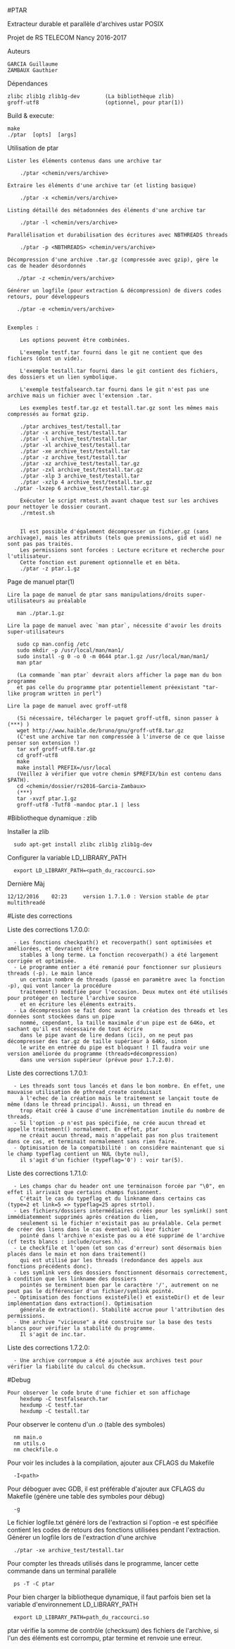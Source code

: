 #PTAR

Extracteur durable et parallèle d'archives ustar POSIX

Projet de RS TELECOM Nancy 2016-2017

Auteurs

    GARCIA Guillaume
    ZAMBAUX Gauthier

Dépendances

    zlibc zlib1g zlib1g-dev        (La bibliothèque zlib)
    groff-utf8                     (optionnel, pour ptar(1))

Build & execute:

    make
    ./ptar  [opts]  [args]

Utilisation de ptar

	Lister les éléments contenus dans une archive tar

	    ./ptar <chemin/vers/archive>

	Extraire les éléments d'une archive tar (et listing basique)

	    ./ptar -x <chemin/vers/archive>

	Listing détaillé des métadonnées des éléments d'une archive tar

	    ./ptar -l <chemin/vers/archive>

	Parallélisation et durabilisation des écritures avec NBTHREADS threads

	    ./ptar -p <NBTHREADS> <chemin/vers/archive>

	Décompression d'une archive .tar.gz (compressée avec gzip), gère le cas de header désordonnés

	   ./ptar -z <chemin/vers/archive>

	Générer un logfile (pour extraction & décompression) de divers codes retours, pour développeurs

	   ./ptar -e <chemin/vers/archive>


	Exemples :

	    Les options peuvent être combinées.

	    L'exemple testf.tar fourni dans le git ne contient que des fichiers (dont un vide).

	    L'exemple testall.tar fourni dans le git contient des fichiers, des dossiers et un lien symbolique.

	    L'exemple testfalsearch.tar fourni dans le git n'est pas une archive mais un fichier avec l'extension .tar.

	    Les exemples testf.tar.gz et testall.tar.gz sont les mêmes mais compressés au format gzip.

	    ./ptar archives_test/testall.tar
	    ./ptar -x archive_test/testall.tar
	    ./ptar -l archive_test/testall.tar
	    ./ptar -xl archive_test/testall.tar
	    ./ptar -xe archive_test/testall.tar
	    ./ptar -z archive_test/testall.tar
	    ./ptar -xz archive_test/testall.tar.gz
	    ./ptar -zxl archive_test/testall.tar.gz
	    ./ptar -xlp 3 archive_test/testall.tar
	    ./ptar -xzlp 4 archive_test/testall.tar.gz
      ./ptar -lxzep 6 archive_test/testall.tar.gz

	    Exécuter le script rmtest.sh avant chaque test sur les archives pour nettoyer le dossier courant.
	    ./rmtest.sh


    	Il est possible d'également décompresser un fichier.gz (sans archivage), mais les attributs (tels que premissions, gid et uid) ne sont pas pas traités.
    	Les permissions sont forcées : Lecture ecriture et recherche pour l'utilisateur.
    	Cette fonction est purement optionnelle et en bêta.
    	./ptar -z ptar.1.gz


Page de manuel ptar(1)

	Lire la page de manuel de ptar sans manipulations/droits super-utilisateurs au préalable

	   man ./ptar.1.gz

	Lire la page de manuel avec `man ptar`, nécessite d'avoir les droits super-utilisateurs

	   sudo cp man.config /etc
	   sudo mkdir -p /usr/local/man/man1/
	   sudo install -g 0 -o 0 -m 0644 ptar.1.gz /usr/local/man/man1/
	   man ptar

	   (La commande `man ptar` devrait alors afficher la page man du bon programme
	   et pas celle du programme ptar potentiellement préexistant "tar-like program written in perl")

	Lire la page de manuel avec groff-utf8

	   (Si nécessaire, télécharger le paquet groff-utf8, sinon passer à (***) )
 	   wget http://www.haible.de/bruno/gnu/groff-utf8.tar.gz
	   (C'est une archive tar non compressée à l'inverse de ce que laisse penser son extension !)
	   tar xvf groff-utf8.tar.gz
 	   cd groff-utf8
	   make
	   make install PREFIX=/usr/local
	   (Veillez à vérifier que votre chemin $PREFIX/bin est contenu dans $PATH).
	   cd <chemin/dossier/rs2016-Garcia-Zambaux>
	   (***)
	   tar -xvzf ptar.1.gz
	   groff-utf8 -Tutf8 -mandoc ptar.1 | less


#Bibliotheque dynamique : zlib

  Installer la zlib

      sudo apt-get install zlibc zlib1g zlib1g-dev

  Configurer la variable LD_LIBRARY_PATH

      export LD_LIBRARY_PATH=<path_du_raccourci.so>


Dernière Màj

	12/12/2016    02:23     version 1.7.1.0 : Version stable de ptar multithreadé


#Liste des corrections

  Liste des corrections 1.7.0.0:

      - Les fonctions checkpath() et recoverpath() sont optimisées et améliorées, et devraient être
        stables à long terme. La fonction recoverpath() a été largement corrigée et optimisée.
      - Le programme entier a été remanié pour fonctionner sur plusieurs threads (-p). Le main lance
        un certain nombre de threads (passé en paramètre avec la fonction -p), qui vont lancer la procédure
        traitement() modifiée pour l'occasion. Deux mutex ont été utilisés pour protéger en lecture l'archive source
        et en écriture les éléments extraits.
      - La décompression se fait donc avant la création des threads et les données sont stockées dans un pipe
        nommé, cependant, la taille maximale d'un pipe est de 64Ko, et sachant qu'il est nécessaire de tout écrire
        dans le pipe avant de lire dedans (ici), on ne peut pas décompresser des tar.gz de taille supérieur à 64Ko, sinon
        le write en entrée du pipe est bloquant ! Il faudra voir une version améliorée du programme (threads+décompression)
        dans une version supérieur (prévue pour 1.7.2.0).

  Liste des corrections 1.7.0.1:

      - Les threads sont tous lancés et dans le bon nombre. En effet, une mauvaise utilisation de pthread_create conduisait
        à l'echec de la création mais le traitement se lançait toute de même (dans le thread principal). Aussi, un thread en
        trop était créé à cause d'une incrémentation inutile du nombre de threads.
      - Si l'option -p n'est pas spécifiée, ne crée aucun thread et appelle traitement() normalement. En effet, ptar
        ne créait aucun thread, mais n'appelait pas non plus traitement dans ce cas, et terminait normalement sans rien faire.
      - Optimisation de la compatibilité : on considère maintenant que si le champ typeflag contient un NUL (byte nul),
        il s'agit d'un fichier (typeflag='0') : voir tar(5).

  Liste des corrections 1.7.1.0:

      - Les champs char du header ont une terminaison forcée par "\0", en effet il arrivait que certains champs fusionnent.
        C'était le cas du typeflag et du linkname dans certains cas (type=2 et link=5 => typeflag=25 apres strtol).
      - Les fichiers/dossiers intermédiaires créés pour les symlink() sont immédiatemment supprimés après création du lien,
        seulement si le fichier n'existait pas au préalable. Cela permet de créer des liens dans le cas éventuel où leur fichier
        pointé dans l'archive n'existe pas ou a été supprimé de l'archive (cf tests blancs : include/curses.h).
      - Le checkfile et l'open (et son cas d'erreur) sont désormais bien placés dans le main et non dans traitement()
        qui est utilisé par les threads (redondance des appels aux fonctions précédents donc).
      - Les symlink vers des dossiers fonctionnent désormais correctement, à condition que les linkname des dossiers
        pointés se terminent bien par le caractère '/', autrement on ne peut pas le différencier d'un fichier/symlink pointé.
      - Optimisation des fonctions existeFile() et existeDir() et de leur implémentation dans extraction(). Optimisation
        générale de extraction(). Stabilité accrue pour l'attribution des permissions.
      - Une archive "vicieuse" a été construite sur la base des tests blancs pour vérifier la stabilité du programme.
        Il s'agit de inc.tar.

  Liste des corrections 1.7.2.0:

      - Une archive corrompue a été ajoutée aux archives test pour vérifier la fiabilité du calcul du checksum.



#Debug

	Pour observer le code brute d'une fichier et son affichage
		hexdump -C testfalsearch.tar
		hexdump -C testf.tar
		hexdump -C testall.tar

  Pour observer le contenu d'un .o (table des symboles)

      nm main.o
      nm utils.o
      nm checkfile.o

  Pour voir les includes à la compilation, ajouter aux CFLAGS du Makefile

      -I<path>

  Pour déboguer avec GDB, il est préférable d'ajouter aux CFLAGS du Makefile (génère une table des symboles pour débug)

      -g

  Le fichier logfile.txt généré lors de l'extraction si l'option -e est spécifiée contient les codes de retours des fonctions utilisées pendant l'extraction.
  Générer un logfile lors de l'extraction d'une archive

      ./ptar -xe archive_test/testall.tar

  Pour compter les threads utilisés dans le programme, lancer cette commande dans un terminal parallèle

      ps -T -C ptar

  Pour bien charger la bibliotheque dynamique, il faut parfois bien set la variable d'environnement LD_LIBRARY_PATH

      export LD_LIBRARY_PATH=path_du_raccourci.so

  ptar vérifie la somme de contrôle (checksum) des fichiers de l'archive, si l'un des éléments est corrompu, ptar termine et renvoie une erreur.

